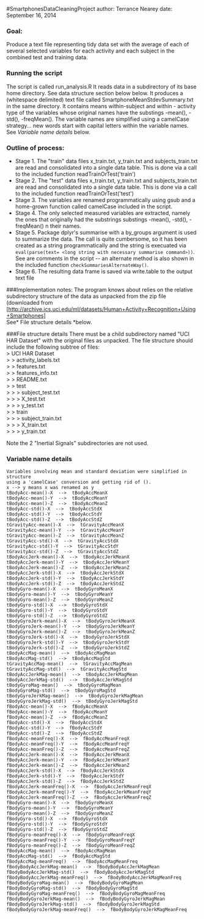 #SmartphonesDataCleaningProject
author: Terrance Nearey
date: September 16, 2014


### Goal:  
Produce a text file representing tidy data set with the average of each of several selected variables for each activity and each subject in the combined test and training data.  

### Running the script
The script is called run_analysis.R
It reads data in a subdirectory of its base home directory.
See data structure  section below below.
It produces a (whitespace delimited) text file called SmartphoneMeanStdevSummary.txt
in the same directory. It contains means within-subject and within - activity type
of the variables whose original names have the substings -mean(), -std(), -freqMean().
The variable names are simplified using a camelCase strategy... new words start with
capital letters within the variable names. See _Variable name details_ below.

### Outline of process:
* Stage 1. The "train" data files x\_train.txt, y\_train.txt and subjects\_train.txt are read and consolidated into a single data table. This is done via a call to the included function readTrainOrTest('train')  
* Stage 2. The "test" data files x\_train.txt, y\_train.txt and subjects\_train.txt are read and consolidated into a single data table. This is done via a call to the included function readTrainOrTest('test')  
* Stage 3. The variables are renamed programmatically using gsub and a home-grown function called camelCase included in the script.
* Stage 4. The only  selected measured variables are extracted, namely the ones that originally had the substrings substings -mean(), -std(), -freqMean() n their names.
* Stage 5. Package dplyr's summarise with a by_groups argument  is used to summarize the data. The call is quite cumbersome, so it has been created as a string programmatically and the string is execuated via `eval(parse(text= <long string with necessary summarise command>))`. See are comments in the script -- an alternate method is also shown in the included function `checkSummariesAlternateWay()`.
* Stage 6. The resulting data frame is saved via write.table to the output text file



###Implementation notes:
 The program knows about relies on the relative subdirectory
     structure of the data as unpacked from the zip file (downloaded from
     [http://archive.ics.uci.edu/ml/datasets/Human+Activity+Recognition+Using+Smartphones]  
     See* File structure details *below.


###File structure details
	  There must be a child subdirectory named  "UCI HAR Dataset" with the original files as  unpacked. The file structure should include the following subtree of files:  
	  &gt; UCI HAR Dataset  
	  &gt;  &gt; activity_labels.txt  
	  &gt;  &gt; features.txt  
	  &gt;  &gt; features_info.txt  
	  &gt;  &gt; README.txt  
	  &gt;  &gt; test  
	  &gt;  &gt;  &gt; subject_test.txt  
	  &gt;  &gt;  &gt; X_test.txt  
	  &gt;  &gt;  &gt; y_test.txt  
	  &gt; &gt; train  
	  &gt;  &gt;  &gt; subject_train.txt  
	  &gt;  &gt;  &gt; X_train.txt  
	  &gt;  &gt;  &gt; y_train.txt  
	  
Note the 2 "Inertial Signals" subdirectories are not used.
	

### Variable name details
	Variables involving mean and standard deviation were simplified in structure
	using a 'camelCase' conversion and getting rid of ().
	x --> y means x was renamed as y
	tBodyAcc-mean()-X  -->  tBodyAccMeanX 
	tBodyAcc-mean()-Y  -->  tBodyAccMeanY 
	tBodyAcc-mean()-Z  -->  tBodyAccMeanZ 
	tBodyAcc-std()-X  -->  tBodyAccStdX 
	tBodyAcc-std()-Y  -->  tBodyAccStdY 
	tBodyAcc-std()-Z  -->  tBodyAccStdZ 
	tGravityAcc-mean()-X  -->  tGravityAccMeanX 
	tGravityAcc-mean()-Y  -->  tGravityAccMeanY 
	tGravityAcc-mean()-Z  -->  tGravityAccMeanZ 
	tGravityAcc-std()-X  -->  tGravityAccStdX 
	tGravityAcc-std()-Y  -->  tGravityAccStdY 
	tGravityAcc-std()-Z  -->  tGravityAccStdZ 
	tBodyAccJerk-mean()-X  -->  tBodyAccJerkMeanX 
	tBodyAccJerk-mean()-Y  -->  tBodyAccJerkMeanY 
	tBodyAccJerk-mean()-Z  -->  tBodyAccJerkMeanZ 
	tBodyAccJerk-std()-X  -->  tBodyAccJerkStdX 
	tBodyAccJerk-std()-Y  -->  tBodyAccJerkStdY 
	tBodyAccJerk-std()-Z  -->  tBodyAccJerkStdZ 
	tBodyGyro-mean()-X  -->  tBodyGyroMeanX 
	tBodyGyro-mean()-Y  -->  tBodyGyroMeanY 
	tBodyGyro-mean()-Z  -->  tBodyGyroMeanZ 
	tBodyGyro-std()-X  -->  tBodyGyroStdX 
	tBodyGyro-std()-Y  -->  tBodyGyroStdY 
	tBodyGyro-std()-Z  -->  tBodyGyroStdZ 
	tBodyGyroJerk-mean()-X  -->  tBodyGyroJerkMeanX 
	tBodyGyroJerk-mean()-Y  -->  tBodyGyroJerkMeanY 
	tBodyGyroJerk-mean()-Z  -->  tBodyGyroJerkMeanZ 
	tBodyGyroJerk-std()-X  -->  tBodyGyroJerkStdX 
	tBodyGyroJerk-std()-Y  -->  tBodyGyroJerkStdY 
	tBodyGyroJerk-std()-Z  -->  tBodyGyroJerkStdZ 
	tBodyAccMag-mean()  -->  tBodyAccMagMean 
	tBodyAccMag-std()  -->  tBodyAccMagStd 
	tGravityAccMag-mean()  -->  tGravityAccMagMean 
	tGravityAccMag-std()  -->  tGravityAccMagStd 
	tBodyAccJerkMag-mean()  -->  tBodyAccJerkMagMean 
	tBodyAccJerkMag-std()  -->  tBodyAccJerkMagStd 
	tBodyGyroMag-mean()  -->  tBodyGyroMagMean 
	tBodyGyroMag-std()  -->  tBodyGyroMagStd 
	tBodyGyroJerkMag-mean()  -->  tBodyGyroJerkMagMean 
	tBodyGyroJerkMag-std()  -->  tBodyGyroJerkMagStd 
	fBodyAcc-mean()-X  -->  fBodyAccMeanX 
	fBodyAcc-mean()-Y  -->  fBodyAccMeanY 
	fBodyAcc-mean()-Z  -->  fBodyAccMeanZ 
	fBodyAcc-std()-X  -->  fBodyAccStdX 
	fBodyAcc-std()-Y  -->  fBodyAccStdY 
	fBodyAcc-std()-Z  -->  fBodyAccStdZ 
	fBodyAcc-meanFreq()-X  -->  fBodyAccMeanFreqX 
	fBodyAcc-meanFreq()-Y  -->  fBodyAccMeanFreqY 
	fBodyAcc-meanFreq()-Z  -->  fBodyAccMeanFreqZ 
	fBodyAccJerk-mean()-X  -->  fBodyAccJerkMeanX 
	fBodyAccJerk-mean()-Y  -->  fBodyAccJerkMeanY 
	fBodyAccJerk-mean()-Z  -->  fBodyAccJerkMeanZ 
	fBodyAccJerk-std()-X  -->  fBodyAccJerkStdX 
	fBodyAccJerk-std()-Y  -->  fBodyAccJerkStdY 
	fBodyAccJerk-std()-Z  -->  fBodyAccJerkStdZ 
	fBodyAccJerk-meanFreq()-X  -->  fBodyAccJerkMeanFreqX 
	fBodyAccJerk-meanFreq()-Y  -->  fBodyAccJerkMeanFreqY 
	fBodyAccJerk-meanFreq()-Z  -->  fBodyAccJerkMeanFreqZ 
	fBodyGyro-mean()-X  -->  fBodyGyroMeanX 
	fBodyGyro-mean()-Y  -->  fBodyGyroMeanY 
	fBodyGyro-mean()-Z  -->  fBodyGyroMeanZ 
	fBodyGyro-std()-X  -->  fBodyGyroStdX 
	fBodyGyro-std()-Y  -->  fBodyGyroStdY 
	fBodyGyro-std()-Z  -->  fBodyGyroStdZ 
	fBodyGyro-meanFreq()-X  -->  fBodyGyroMeanFreqX 
	fBodyGyro-meanFreq()-Y  -->  fBodyGyroMeanFreqY 
	fBodyGyro-meanFreq()-Z  -->  fBodyGyroMeanFreqZ 
	fBodyAccMag-mean()  -->  fBodyAccMagMean 
	fBodyAccMag-std()  -->  fBodyAccMagStd 
	fBodyAccMag-meanFreq()  -->  fBodyAccMagMeanFreq 
	fBodyBodyAccJerkMag-mean()  -->  fBodyBodyAccJerkMagMean 
	fBodyBodyAccJerkMag-std()  -->  fBodyBodyAccJerkMagStd 
	fBodyBodyAccJerkMag-meanFreq()  -->  fBodyBodyAccJerkMagMeanFreq 
	fBodyBodyGyroMag-mean()  -->  fBodyBodyGyroMagMean 
	fBodyBodyGyroMag-std()  -->  fBodyBodyGyroMagStd 
	fBodyBodyGyroMag-meanFreq()  -->  fBodyBodyGyroMagMeanFreq 
	fBodyBodyGyroJerkMag-mean()  -->  fBodyBodyGyroJerkMagMean 
	fBodyBodyGyroJerkMag-std()  -->  fBodyBodyGyroJerkMagStd 
	fBodyBodyGyroJerkMag-meanFreq()  -->  fBodyBodyGyroJerkMagMeanFreq 
